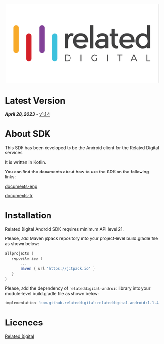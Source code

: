 <p align="center">
  <a target="_blank" rel="noopener noreferrer" href="https://github.com/relateddigital/relateddigital-android"><img src="https://github.com/relateddigital/relateddigital-android/blob/master/app/relateddigital.png" alt="Related Digital Android Library" width="500" style="max-width:100%;"></a>
</p>

# Latest Version 

***April 28, 2023*** - [v1.1.4](https://github.com/relateddigital/relateddigital-android/releases)

# About SDK

This SDK has been developed to be the Android client for the Related Digital services.

It is written in Kotlin.

You can find the documents about how to use the SDK on the following links:

[documents-eng](https://relateddigital.atlassian.net/wiki/spaces/KB/pages/2207809583/Setup)

[documents-tr](https://relateddigital.atlassian.net/wiki/spaces/RMCKBT/pages/2204827661/Kurulum)


# Installation

Related Digital Android SDK requires minimum API level 21.

Please, add Maven jitpack repository into your project-level build.gradle file as shown below:

 ```gradle
allprojects {
	repositories {
		...
		maven { url 'https://jitpack.io' }
	}
}
 ```

Please, add the dependency of `relateddigital-android` library into your module-level build.gradle file as shown below:

 ```gradle
implementation 'com.github.relateddigital:relateddigital-android:1.1.4'
 ```

# Licences


[Related Digital](https://www.relateddigital.com/)
